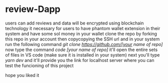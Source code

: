 # review-Dapp
users can add reviews and data will be encrypted using blockchain technology
it necessary for users to have phantom wallet extension in their system and have some sol money in your wallet
clone the repo by forking this repo in your account then copycopying the SSH url and in your system run the following command
*git clone https://github.com/[your name of repo]*
now type the command 
*code [your name of repo]*
it'll open the entire sets of files in VS code (make sure it is installed in your system)
next you'll type
*yarn dev*
and it'll provide you the link for localhost server where you can test the funcioning of this project


hope you liked it
